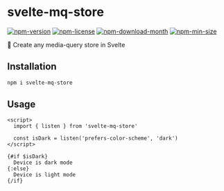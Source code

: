 <!----- BEGIN GHOST DOCS HEADER ----->

# svelte-mq-store

[![npm-version](https://img.shields.io/npm/v/svelte-mq-store)](https://npmjs.com/package/svelte-mq-store) [![npm-license](https://img.shields.io/npm/l/svelte-mq-store)](https://npmjs.com/package/svelte-mq-store) [![npm-download-month](https://img.shields.io/npm/dm/svelte-mq-store)](https://npmjs.com/package/svelte-mq-store) [![npm-min-size](https://img.shields.io/bundlephobia/min/svelte-mq-store)](https://npmjs.com/package/svelte-mq-store)

📱 Create any media-query store in Svelte

## Installation

```sh
npm i svelte-mq-store
```

<!----- END GHOST DOCS HEADER ----->

## Usage

```svelte
<script>
  import { listen } from 'svelte-mq-store'

  const isDark = listen('prefers-color-scheme', 'dark')
</script>

{#if $isDark}
  Device is dark mode
{:else}
  Device is light mode
{/if}
```
